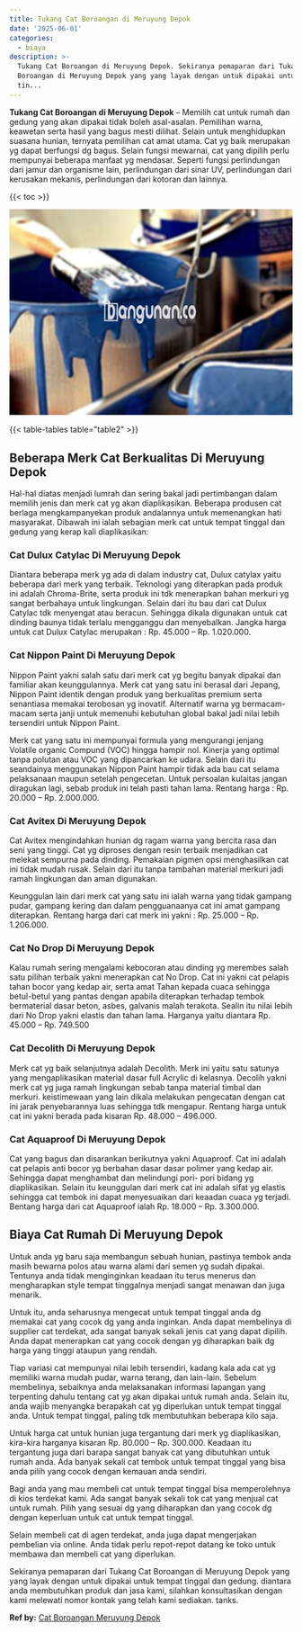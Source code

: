 ```yaml
---
title: Tukang Cat Boroangan di Meruyung Depok
date: '2025-06-01'
categories:
  - biaya
description: >-
  Tukang Cat Boroangan di Meruyung Depok. Sekiranya pemaparan dari Tukang Cat
  Boroangan di Meruyung Depok yang yang layak dengan untuk dipakai untuk tempat
  tin...
---
```


**Tukang Cat Boroangan di Meruyung Depok** – Memilih cat untuk rumah dan gedung yang akan dipakai tidak boleh asal-asalan. Pemilihan warna, keawetan serta hasil yang bagus mesti dilihat. Selain untuk menghidupkan suasana hunian, ternyata pemilihan cat amat utama. Cat yg baik merupakan yg dapat berfungsi dg bagus. Selain fungsi mewarnai, cat yang dipilih perlu mempunyai beberapa manfaat yg mendasar. Seperti fungsi perlindungan dari jamur dan organisme lain, perlindungan dari sinar UV, perlindungan dari kerusakan mekanis, perlindungan dari kotoran dan lainnya.

{{< toc >}}

![Tukang Cat Boroangan di Meruyung Depok](/images/jasa-cat-murah10.png)

{{< table-tables table="table2" >}}

## Beberapa Merk Cat Berkualitas Di Meruyung Depok

Hal-hal diatas menjadi lumrah dan sering bakal jadi pertimbangan dalam memilih jenis dan merk cat yg akan diaplikasikan. Beberapa produsen cat berlaga mengkampanyekan produk andalannya untuk memenangkan hati masyarakat. Dibawah ini ialah sebagian merk cat untuk tempat tinggal dan gedung yang kerap kali diaplikasikan:

### Cat Dulux Catylac Di Meruyung Depok

Diantara beberapa merk yg ada di dalam industry cat, Dulux catylax yaitu beberapa dari merk yang terbaik. Teknologi yang diterapkan pada produk ini adalah Chroma-Brite, serta produk ini tdk menerapkan bahan merkuri yg sangat berbahaya untuk lingkungan. Selain dari itu bau dari cat Dulux Catylac tdk menyengat atau beracun. Sehingga dikala digunakan untuk cat dinding baunya tidak terlalu mengganggu dan menyebalkan. Jangka harga untuk cat Dulux Catylac merupakan : Rp. 45.000 – Rp. 1.020.000.

### Cat Nippon Paint Di Meruyung Depok

Nippon Paint yakni salah satu dari merk cat yg begitu banyak dipakai dan familiar akan keunggulannya. Merk cat yang satu ini berasal dari Jepang, Nippon Paint identik dengan produk yang berkualitas premium serta senantiasa memakai terobosan yg inovatif. Alternatif warna yg bermacam-macam serta janji untuk memenuhi kebutuhan global bakal jadi nilai lebih tersendiri untuk Nippon Paint.

Merk cat yang satu ini mempunyai formula yang mengurangi jenjang Volatile organic Compund (VOC) hingga hampir nol. Kinerja yang optimal tanpa polutan atau VOC yang dipancarkan ke udara. Selain dari itu seandainya menggunakan Nippon Paint hampir tidak ada bau cat selama pelaksanaan maupun setelah pengecetan. Untuk persoalan kulaitas jangan diragukan lagi, sebab produk ini telah pasti tahan lama. Rentang harga : Rp. 20.000 – Rp. 2.000.000.

### Cat Avitex Di Meruyung Depok

Cat Avitex mengindahkan hunian dg ragam warna yang bercita rasa dan seni yang tinggi. Cat yg diproses dengan resin terbaik menjadikan cat melekat sempurna pada dinding. Pemakaian pigmen opsi menghasilkan cat ini tidak mudah rusak. Selain dari itu tanpa tambahan material merkuri jadi ramah lingkungan dan aman digunakan.

Keunggulan lain dari merk cat yang satu ini ialah warna yang tidak gampang pudar, gampang kering dan dalam pengguanaanya cat ini amat gampang diterapkan. Rentang harga dari cat merk ini yakni : Rp. 25.000 – Rp. 1.206.000.

### Cat No Drop Di Meruyung Depok

Kalau rumah sering mengalami kebocoran atau dinding yg merembes salah satu pilihan terbaik yakni menerapkan cat No Drop. Cat ini yakni cat pelapis tahan bocor yang kedap air, serta amat Tahan kepada cuaca sehingga betul-betul yang pantas dengan apabila diterapkan terhadap tembok bermaterial dasar beton, asbes, galvanis malah terakota. Sealin itu nilai lebih dari No Drop yakni elastis dan tahan lama. Harganya yaitu diantara Rp. 45.000 – Rp. 749.500

### Cat Decolith Di Meruyung Depok

Merk cat yg baik selanjutnya adalah Decolith. Merk ini yaitu satu satunya yang mengaplikasikan material dasar full Acrylic di kelasnya. Decolih yakni merk cat yg juga ramah lingkungan sebab tanpa material timbal dan merkuri. keistimewaan yang lain dikala melakukan pengecatan dengan cat ini jarak penyebarannya luas sehingga tdk mengapur. Rentang harga untuk cat ini yakni berada pada kisaran Rp. 48.000 – 496.000.

### Cat Aquaproof Di Meruyung Depok

Cat yang bagus dan disarankan berikutnya yakni Aquaproof. Cat ini adalah cat pelapis anti bocor yg berbahan dasar dasar polimer yang kedap air. Sehingga dapat menghambat dan melindungi pori- pori bidang yg diaplikasikan. Selain itu keunggulan dari merk cat ini adalah sifat yg elastis sehingga cat tembok ini dapat menyesuaikan dari keaadan cuaca yg terjadi. Bentang harga dari cat Aquaproof ialah Rp. 18.000 – Rp. 3.300.000.

## Biaya Cat Rumah Di Meruyung Depok

Untuk anda yg baru saja membangun sebuah hunian, pastinya tembok anda masih bewarna polos atau warna alami dari semen yg sudah dipakai. Tentunya anda tidak menginginkan keadaan itu terus menerus dan mengharapkan style tempat tinggalnya menjadi sangat menawan dan juga menarik.

Untuk itu, anda seharusnya mengecat untuk tempat tinggal anda dg memakai cat yang cocok dg yang anda inginkan. Anda dapat membelinya di supplier cat terdekat, ada sangat banyak sekali jenis cat yang dapat dipilih. Anda dapat menerapkan cat yang cocok dengan yg diharapkan baik dg harga yang tinggi ataupun yang rendah.

Tiap variasi cat mempunyai nilai lebih tersendiri, kadang kala ada cat yg memiliki warna mudah pudar, warna terang, dan lain-lain. Sebelum membelinya, sebaiknya anda melaksanakan informasi lapangan yang terpenting dahulu tentang cat yg akan dipakai untuk rumah anda. Selain itu, anda wajib menyangka berapakah cat yg diperlukan untuk tempat tinggal anda. Untuk tempat tinggal, paling tdk membutuhkan beberapa kilo saja.

Untuk harga cat untuk hunian juga tergantung dari merk yg diaplikasikan, kira-kira harganya kisaran Rp. 80.000 – Rp. 300.000. Keadaan itu tergantung juga dari barapa sangat banyak cat yang dibutuhkan untuk rumah anda. Ada banyak sekali cat tembok untuk tempat tinggal yang bisa anda pilih yang cocok dengan kemauan anda sendiri.

Bagi anda yang mau membeli cat untuk tempat tinggal bisa memperolehnya di kios terdekat kami. Ada sangat banyak sekali tok cat yang menjual cat untuk rumah. Pilih yang sesuai dg yang diharapkan dan yang cocok dg dengan keperluan untuk cat untuk tempat tinggal.

Selain membeli cat di agen terdekat, anda juga dapat mengerjakan pembelian via online. Anda tidak perlu repot-repot datang ke toko untuk membawa dan membeli cat yang diperlukan.

Sekiranya pemaparan dari Tukang Cat Boroangan di Meruyung Depok yang yang layak dengan untuk dipakai untuk tempat tinggal dan gedung. diantara anda membutuhkan produk dan jasa kami, silahkan konsultasikan dengan kami melewati nomor kontak yang telah kami sediakan. tanks.

**Ref by:** [Cat Boroangan Meruyung Depok](https://id.wikipedia.org/wiki/Cat)
